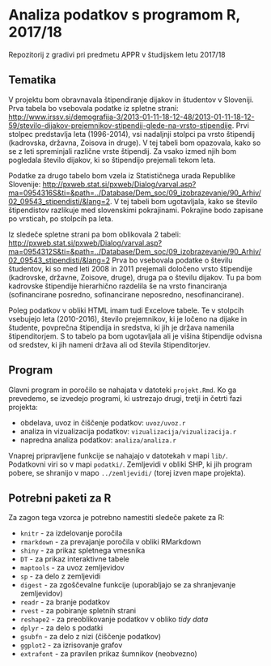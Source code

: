 # Analiza podatkov s programom R, 2017/18

Repozitorij z gradivi pri predmetu APPR v študijskem letu 2017/18

## Tematika

V projektu bom obravnavala štipendiranje dijakov in študentov v Sloveniji.
Prva tabela bo vsebovala podatke iz spletne strani: http://www.irssv.si/demografija-3/2013-01-11-18-12-48/2013-01-11-18-12-59/stevilo-dijakov-prejemnikov-stipendij-glede-na-vrsto-stipendije.
Prvi stolpec predstavlja leta (1996-2014), vsi nadaljnji stolpci pa vrsto štipendij (kadrovska, državna, Zoisova in druge).
V tej tabeli bom opazovala, kako so se z leti spreminjali različne vrste štipendij. Za vsako izmed njih bom pogledala število dijakov, ki so štipendijo prejemali tekom leta.

Podatke za drugo tabelo bom vzela iz Statističnega urada Republike Slovenije: http://pxweb.stat.si/pxweb/Dialog/varval.asp?ma=0954316S&ti=&path=../Database/Dem_soc/09_izobrazevanje/90_Arhiv/02_09543_stipendisti/&lang=2.
V tej tabeli bom ugotavljala, kako se število štipendistov razlikuje med slovenskimi pokrajinami. Pokrajine bodo zapisane po vrsticah, po stolpcih pa leta. 

Iz sledeče spletne strani pa bom oblikovala 2 tabeli: http://pxweb.stat.si/pxweb/Dialog/varval.asp?ma=0954312S&ti=&path=../Database/Dem_soc/09_izobrazevanje/90_Arhiv/02_09543_stipendisti/&lang=2
Prva bo vsebovala podatke o številu študentov, ki so med leti 2008 in 2011 prejemali določeno vrsto štipendije (kadrovske, državne, Zoisove, druge), druga pa o številu dijakov. Tu pa bom kadrovske štipendije hierarhično razdelila še na vrsto financiranja (sofinancirane posredno, sofinancirane neposredno, nesofinancirane). 

Poleg podatkov v obliki HTML imam tudi Excelove tabele. Te v stolpcih vsebujejo leta (2010-2016), število prejemnikov, ki je ločeno na dijake in študente, povprečna štipendija in sredstva, ki jih je država namenila štipenditorjem.
S to tabelo pa bom ugotavljala ali je višina štipendije odvisna od sredstev, ki jih nameni država ali od števila štipenditorjev.


## Program

Glavni program in poročilo se nahajata v datoteki `projekt.Rmd`. Ko ga prevedemo,
se izvedejo programi, ki ustrezajo drugi, tretji in četrti fazi projekta:

* obdelava, uvoz in čiščenje podatkov: `uvoz/uvoz.r`
* analiza in vizualizacija podatkov: `vizualizacija/vizualizacija.r`
* napredna analiza podatkov: `analiza/analiza.r`

Vnaprej pripravljene funkcije se nahajajo v datotekah v mapi `lib/`. Podatkovni
viri so v mapi `podatki/`. Zemljevidi v obliki SHP, ki jih program pobere, se
shranijo v mapo `../zemljevidi/` (torej izven mape projekta).

## Potrebni paketi za R

Za zagon tega vzorca je potrebno namestiti sledeče pakete za R:

* `knitr` - za izdelovanje poročila
* `rmarkdown` - za prevajanje poročila v obliki RMarkdown
* `shiny` - za prikaz spletnega vmesnika
* `DT` - za prikaz interaktivne tabele
* `maptools` - za uvoz zemljevidov
* `sp` - za delo z zemljevidi
* `digest` - za zgoščevalne funkcije (uporabljajo se za shranjevanje zemljevidov)
* `readr` - za branje podatkov
* `rvest` - za pobiranje spletnih strani
* `reshape2` - za preoblikovanje podatkov v obliko *tidy data*
* `dplyr` - za delo s podatki
* `gsubfn` - za delo z nizi (čiščenje podatkov)
* `ggplot2` - za izrisovanje grafov
* `extrafont` - za pravilen prikaz šumnikov (neobvezno)
